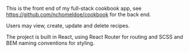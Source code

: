 This is the front end of my full-stack cookbook app, see https://github.com/nchomeldoe/cookbook for the back end.

Users may view, create, update and delete recipes.

The project is built in React, using React Router for routing and SCSS and BEM naming conventions for styling. 
